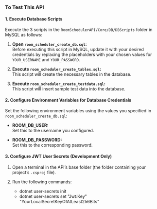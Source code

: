 ### To Test This API

#### 1. Execute Database Scripts

Execute the 3 scripts in the `RoomSchedulerAPI/Core/DB/DBScripts` folder in MySQL as follows:

1. **Open `room_scheduler_create_db.sql`:**  
   Before executing this script in MySQL, update it with your desired credentials by replacing the placeholders with your chosen values for `YOUR_USERNAME` and `YOUR_PASSWORD`.

2. **Execute `room_scheduler_create_tables.sql`:**  
   This script will create the necessary tables in the database.

3. **Execute `room_scheduler_create_testdata.sql`:**  
   This script will insert sample test data into the database.

#### 2. Configure Environment Variables for Database Credentials

Set the following environment variables using the values you specified in `room_scheduler_create_db.sql`:

- **ROOM_DB_USER:**  
  Set this to the username you configured.

- **ROOM_DB_PASSWORD:**  
  Set this to the corresponding password.

#### 3. Configure JWT User Secrets (Development Only)

1. Open a terminal in the API’s base folder (the folder containing your project’s `.csproj` file).

2. Run the following commands:

   - dotnet user-secrets init
   - dotnet user-secrets set "Jwt:Key" "YourLocalSecretKeyOfAtLeast256Bits"
